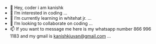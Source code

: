 - 👋 Hey, coder i am kanishk 
- 👀 I’m interested in coding ...
- 🌱 I’m currently learning in whitehat jr. ...
- 💞️ I’m looking to collaborate on coding ...
- 📫 If you want to message me here is my whatsapp number 866 996 1183 and my gmail is kanishkjuvan@gmail.com ...

<!---
Kanithecoder/Kanishk juvan is a ✨ special ✨ repository because its `README.md` (this file) appears on your GitHub profile.
You can click the Preview link to take a look at your changes.
--->
